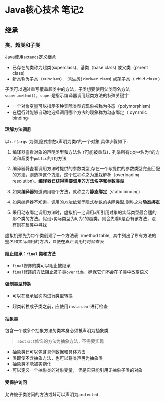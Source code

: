 # Java核心技术 笔记2

## 继承

### 类、超类和子类

Java使用`extends`定义继承

* 已存在的类称为超类(superclass)、基类（base class) 或父类（parent class)
* 新类称为子类（subclass)、 派生类( derived class) 或孩子类（ child class )

子类可以通过重写覆盖超类中的方法，子类想要使用父类同名方法 `super.method()`，`super`是指示编译器调用超类方法的特殊关键字

* 一个对象变量可以指示多种实际类型的现象被称为多态（polymorphism)
* 在运行时能够自动地选择调用哪个方法的现象称为动态绑定（ dynamic binding)

#### 理解方法调用

以`x.f(args)`为例,隐式参数x声明为类`C`的一个对象,具体步骤如下:

1. 编译器査看对象的声明类型和方法名(`f`可能被重载)，列举所有`C`类中名为`f`的方法和超类中`public`的`f`的方法

2. 编译器将査看调用方法时提供的参数类型,存在一个与提供的参数类型完全匹配的方法，则选择这个方法，这个过程称之为重栽解析（overloading resolution)。**编译器已获得需要调用的方法名字和参数类型**

3. 如果**编译器**知道调用哪个方法，就称之为**静态绑定**（static binding)

4. 如果编译器不知道，调用的方法依赖于隐式参数的实际类型,则称之为**动态绑定**

5. 采用动态绑定调用方法时，虚拟机一定调用`x`所引用对象的实际类型最合适的那个类的方法。假设`x`实际类型为`D`,为`C`的超类，则会先看`D`是否有该方法，没有则在超类中寻找

虚拟机预先为每个类创建了一个方法表（method table), 其中列出了所有方法的签名和实际调用的方法，以便在真正调用的时候查表

#### 阻止继承：`final` 类和方法

* `final`修饰的类可以阻止被继承
* `final`修饰的方法阻止被子类`override`，确保它们不会在子类中改变语义

#### 强制类型转换

* 可以在继承层次内进行类型转换

* 超类转换成子类之前，应使用`instanceof`进行检查

#### 抽象类

包含一个或多个抽象方法的类本身必须被声明为抽象类

>`abstract`修饰的方法为抽象方法，不需要实现

* 抽象类还可以包含具体数据和具体方法
* 类即使不含抽象方法，也可以将类声明为抽象类
* 抽象类不能被实例化
* 可以定义一个抽象类的对象变量， 但是它只能引用非抽象子类的对象

#### 受保护访问

允许被子类访问的方法或域可以声明为`protected`
